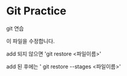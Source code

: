 # Git Practice 

git 연습

이 파일을 수정합니다. 

add 되지 않으면  'git restore <파일이름>'

add 된 후에는 ' git restore --stages <파일이름>'

